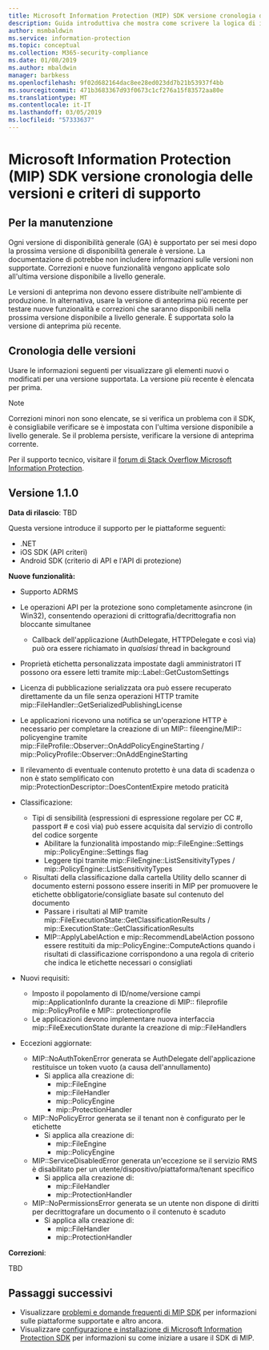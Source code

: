 ```yaml
---
title: Microsoft Information Protection (MIP) SDK versione cronologia delle versioni e criteri di supporto
description: Guida introduttiva che mostra come scrivere la logica di inizializzazione per applicazioni client di Microsoft Information Protection (MIP) SDK.
author: msmbaldwin
ms.service: information-protection
ms.topic: conceptual
ms.collection: M365-security-compliance
ms.date: 01/08/2019
ms.author: mbaldwin
manager: barbkess
ms.openlocfilehash: 9f02d682164dac8ee28ed023dd7b21b53937f4bb
ms.sourcegitcommit: 471b3683367d93f0673c1cf276a15f83572aa80e
ms.translationtype: MT
ms.contentlocale: it-IT
ms.lasthandoff: 03/05/2019
ms.locfileid: "57333637"
---
```

# <a name="microsoft-information-protection-mip-sdk-version-release-history-and-support-policy"></a>Microsoft Information Protection (MIP) SDK versione cronologia delle versioni e criteri di supporto

## <a name="servicing"></a>Per la manutenzione 

Ogni versione di disponibilità generale (GA) è supportato per sei mesi dopo la prossima versione di disponibilità generale è versione. La documentazione di potrebbe non includere informazioni sulle versioni non supportate. Correzioni e nuove funzionalità vengono applicate solo all'ultima versione disponibile a livello generale.

Le versioni di anteprima non devono essere distribuite nell'ambiente di produzione. In alternativa, usare la versione di anteprima più recente per testare nuove funzionalità e correzioni che saranno disponibili nella prossima versione disponibile a livello generale. È supportata solo la versione di anteprima più recente.

## <a name="release-history"></a>Cronologia delle versioni

Usare le informazioni seguenti per visualizzare gli elementi nuovi o modificati per una versione supportata. La versione più recente è elencata per prima. 

> [!NOTE]
> Correzioni minori non sono elencate, se si verifica un problema con il SDK, è consigliabile verificare se è impostata con l'ultima versione disponibile a livello generale. Se il problema persiste, verificare la versione di anteprima corrente.
>  
> Per il supporto tecnico, visitare il [forum di Stack Overflow Microsoft Information Protection](https://stackoverflow.com/questions/tagged/microsoft-information-protection). 

## <a name="version-110"></a>Versione 1.1.0

**Data di rilascio**: TBD

Questa versione introduce il supporto per le piattaforme seguenti:

  - .NET
  - iOS SDK (API criteri)
  - Android SDK (criterio di API e l'API di protezione)

**Nuove funzionalità:**

- Supporto ADRMS
- Le operazioni API per la protezione sono completamente asincrone (in Win32), consentendo operazioni di crittografia/decrittografia non bloccante simultanee
  - Callback dell'applicazione (AuthDelegate, HTTPDelegate e così via) può ora essere richiamato in *qualsiasi* thread in background
- Proprietà etichetta personalizzata impostate dagli amministratori IT possono ora essere letti tramite mip::Label::GetCustomSettings
- Licenza di pubblicazione serializzata ora può essere recuperato direttamente da un file senza operazioni HTTP tramite mip::FileHandler::GetSerializedPublishingLicense
- Le applicazioni ricevono una notifica se un'operazione HTTP è necessario per completare la creazione di un MIP:: fileengine/MIP:: policyengine tramite mip::FileProfile::Observer::OnAddPolicyEngineStarting / mip::PolicyProfile::Observer::OnAddEngineStarting
- Il rilevamento di eventuale contenuto protetto è una data di scadenza o non è stato semplificato con mip::ProtectionDescriptor::DoesContentExpire metodo praticità
- Classificazione:
  - Tipi di sensibilità (espressioni di espressione regolare per CC #, passport # e così via) può essere acquisita dal servizio di controllo del codice sorgente
    - Abilitare la funzionalità impostando mip::FileEngine::Settings mip::PolicyEngine::Settings flag
    - Leggere tipi tramite mip::FileEngine::ListSensitivityTypes / mip::PolicyEngine::ListSensitivityTypes
  - Risultati della classificazione dalla cartella Utility dello scanner di documento esterni possono essere inseriti in MIP per promuovere le etichette obbligatorie/consigliate basate sul contenuto del documento
    - Passare i risultati al MIP tramite mip::FileExecutionState::GetClassificationResults / mip::ExecutionState::GetClassificationResults
    - MIP::ApplyLabelAction e mip::RecommendLabelAction possono essere restituiti da mip::PolicyEngine::ComputeActions quando i risultati di classificazione corrispondono a una regola di criterio che indica le etichette necessari o consigliati

- Nuovi requisiti:
  - Imposto il popolamento di ID/nome/versione campi mip::ApplicationInfo durante la creazione di MIP:: fileprofile mip::PolicyProfile e MIP:: protectionprofile
  - Le applicazioni devono implementare nuova interfaccia mip::FileExecutionState durante la creazione di mip::FileHandlers
  
- Eccezioni aggiornate:
  - MIP::NoAuthTokenError generata se AuthDelegate dell'applicazione restituisce un token vuoto (a causa dell'annullamento)
    - Si applica alla creazione di:
      - mip::FileEngine
      - mip::FileHandler
      - mip::PolicyEngine
      - mip::ProtectionHandler
  - MIP::NoPolicyError generata se il tenant non è configurato per le etichette
    - Si applica alla creazione di:
      - mip::FileEngine
      - mip::PolicyEngine
  - MIP::ServiceDisabledError generata un'eccezione se il servizio RMS è disabilitato per un utente/dispositivo/piattaforma/tenant specifico
    - Si applica alla creazione di:
      - mip::FileHandler
      - mip::ProtectionHandler
  - MIP::NoPermissionsError generata se un utente non dispone di diritti per decrittografare un documento o il contenuto è scaduto
    - Si applica alla creazione di:
      - mip::FileHandler
      - mip::ProtectionHandler

**Correzioni**:

TBD

## <a name="next-steps"></a>Passaggi successivi

- Visualizzare [problemi e domande frequenti di MIP SDK](faqs-known-issues.md) per informazioni sulle piattaforme supportate e altro ancora.
- Visualizzare [configurazione e installazione di Microsoft Information Protection SDK](setup-configure-mip.md) per informazioni su come iniziare a usare il SDK di MIP.
